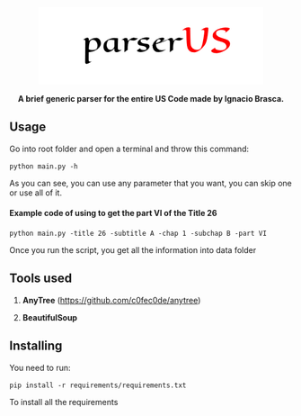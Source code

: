 <p align="center"><img src="https://raw.githubusercontent.com/Warkanlock/parserUS/master/image/logo.png?token=ADFY5IHGZ3CTZZRD7FVW7PC46LCPI"></p>

<p align="center"> <b>A brief generic parser for the entire US Code made by Ignacio Brasca.</b> </p>

## Usage

Go into root folder and open a terminal and throw this command:

```
python main.py -h
```

As you can see, you can use any parameter that you want, you can skip one or use all of it.

#### Example code of using to get the part VI of the Title 26

```
python main.py -title 26 -subtitle A -chap 1 -subchap B -part VI
```

Once you run the script, you get all the information into data folder

## Tools used

1. **AnyTree** (https://github.com/c0fec0de/anytree)

2. **BeautifulSoup**

## Installing

You need to run:

```
pip install -r requirements/requirements.txt
```

To install all the requirements
